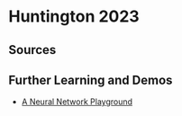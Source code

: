 # Huntington 2023

## Sources


## Further Learning and Demos

- [A Neural Network Playground](https://playground.tensorflow.org/)
